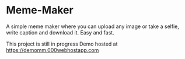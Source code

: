 # Meme-Maker
A simple meme maker where you can upload any image or take a selfie, write caption and download it. Easy and fast.

This project is still in progress 
Demo hosted at https://demomm.000webhostapp.com
